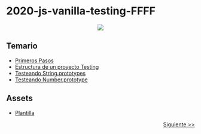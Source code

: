 # 2020-js-vanilla-testing-FFFF

<p align="center">
    <img src="https://github.com/GeeksHubsAcademy/hello-world/blob/master/assets/media/logo/logo.png" >	
</p>

## Temario

* [Primeros Pasos](https://github.com/GeeksHubsAcademy/2020-js-vanilla-testing-000)
* [Estructura de un proyecto Testing](https://github.com/GeeksHubsAcademy/2020-js-vanilla-testing-001)
* [Testeando String.prototypes](https://github.com/GeeksHubsAcademy/2020-js-vanilla-testing-002)
* [Testeando Number.prototype](https://github.com/GeeksHubsAcademy/2020-js-vanilla-testing-003)

## Assets

* [Plantilla](https://github.com/GeeksHubsAcademy/2020-js-vanilla-testing-template)


<p align="right">
    <a href="https://github.com/GeeksHubsAcademy/2020-js-vanilla-testing-000">Siguiente >></a>
</p>
